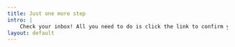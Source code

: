 ```yaml
---
title: Just one more step
intro: |
    Check your inbox! All you need to do is click the link to confirm your email and you’re done.
layout: default
---
```

